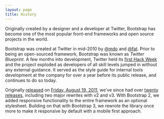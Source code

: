```yaml
---
layout: page
title: History
---
```


Originally created by a designer and a developer at Twitter, Bootstrap has become one of the most popular front-end frameworks and open source projects in the world.

Bootstrap was created at Twitter in mid-2010 by [@mdo](https://twitter.com/mdo) and [@fat](https://twitter.com/fat). Prior to being an open-sourced framework, Bootstrap was known as _Twitter Blueprint_. A few months into development, Twitter held its [first Hack Week](https://blog.twitter.com/2010/hack-week) and the project exploded as developers of all skill levels jumped in without any external guidance. It served as the style guide for internal tools development at the company for over a year before its public release, and continues to do so today.

Originally [released](https://dev.twitter.com/blog/bootstrap-twitter) on [<time datetime="2011-08-19 11:25">Friday, August 19, 2011</time>](https://twitter.com/mdo/statuses/104620039650557952), we've since had over [twenty releases](https://github.com/twbs/bootstrap/releases), including two major rewrites with v2 and v3. With Bootstrap 2, we added responsive functionality to the entire framework as an optional stylesheet. Building on that with Bootstrap 3, we rewrote the library once more to make it responsive by default with a mobile first approach.